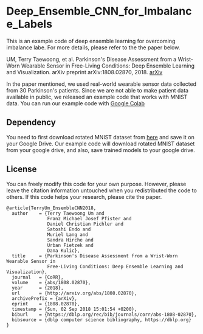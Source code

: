 # Deep_Ensemble_CNN_for_Imbalance_Labels

This is an example code of deep ensemble learning for overcoming imbalance labe. For more details, please refer to the the paper below.

UM, Terry Taewoong, et al. Parkinson's Disease Assessment from a Wrist-Worn Wearable Sensor in Free-Living Conditions: Deep Ensemble Learning and Visualization. arXiv preprint arXiv:1808.02870, 2018. [arXiv](https://arxiv.org/abs/1808.02870)

In the paper mentioned, we used real-world wearable sensor data collected from 30 Parkinson's patients. Since we are not able to make patient data available in public, we released an example code that works with MNIST data. You can run our example code with [Google Colab](https://colab.research.google.com/)

## Dependency
You need to first download rotated MNIST dataset from [here](https://sites.google.com/a/lisa.iro.umontreal.ca/public_static_twiki/variations-on-the-mnist-digits) and save it on your Google Drive. Our example code will download rotated MNIST dataset from your google drive, and also, save trained models to your google drive.

## License
You can freely modify this code for your own purpose. However, please leave the citation information untouched when you redistributed the code to others. If this code helps your research, please cite the paper.

```
@article{TerryUm_EnsembleCNN2018,
  author    = {Terry Taewoong Um and
               Franz Michael Josef Pfister and
               Daniel Christian Pichler and
               Satoshi Endo and
               Muriel Lang and
               Sandra Hirche and
               Urban Fietzek and
               Dana Kulic},
  title     = {Parkinson's Disease Assessment from a Wrist-Worn Wearable Sensor in
               Free-Living Conditions: Deep Ensemble Learning and Visualization},
  journal   = {CoRR},
  volume    = {abs/1808.02870},
  year      = {2018},
  url       = {http://arxiv.org/abs/1808.02870},
  archivePrefix = {arXiv},
  eprint    = {1808.02870},
  timestamp = {Sun, 02 Sep 2018 15:01:54 +0200},
  biburl    = {https://dblp.org/rec/bib/journals/corr/abs-1808-02870},
  bibsource = {dblp computer science bibliography, https://dblp.org}
}
```
